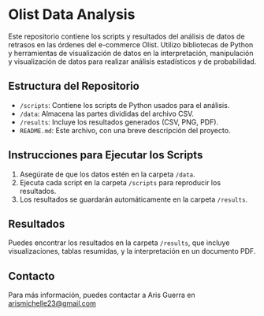 # Olist Data Analysis

Este repositorio contiene los scripts y resultados del análisis de datos de retrasos en las órdenes del e-commerce Olist.
Utilizo bibliotecas de Python y herramientas de visualización de datos en la interpretación, manipulación y visualización de datos para realizar análisis estadísticos y de probabilidad.

## Estructura del Repositorio

- `/scripts`: Contiene los scripts de Python usados para el análisis.
- `/data`: Almacena las partes divididas del archivo CSV.
- `/results`: Incluye los resultados generados (CSV, PNG, PDF).
- `README.md`: Este archivo, con una breve descripción del proyecto.

## Instrucciones para Ejecutar los Scripts

1. Asegúrate de que los datos estén en la carpeta `/data`.
2. Ejecuta cada script en la carpeta `/scripts` para reproducir los resultados.
3. Los resultados se guardarán automáticamente en la carpeta `/results`.

## Resultados

Puedes encontrar los resultados en la carpeta `/results`, que incluye visualizaciones, tablas resumidas, y la interpretación en un documento PDF.

## Contacto

Para más información, puedes contactar a Aris Guerra en arismichelle23@gmail.com

